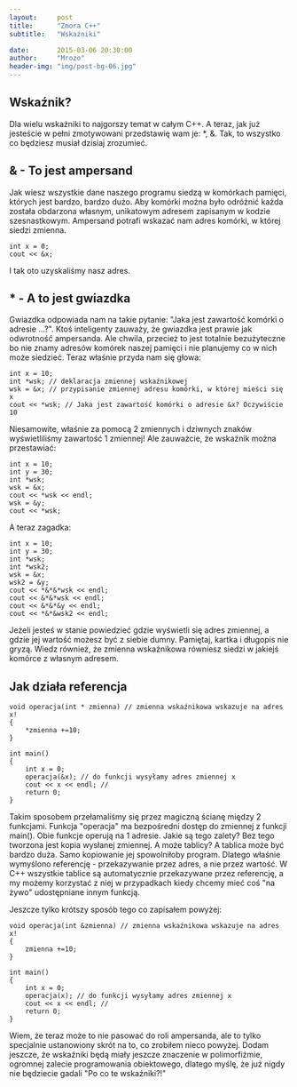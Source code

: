 ```yaml
---
layout:     post
title:      "Zmora C++"
subtitle:   "Wskaźniki"

date:       2015-03-06 20:30:00
author:     "Mrozo"
header-img: "img/post-bg-06.jpg"
---
```


<h2 class="section-heading toph">Wskaźnik?</h2>

<p class="midmar">Dla wielu wskaźniki to najgorszy temat w całym C++. A teraz, jak już jesteście w pełni zmotywowani przedstawię wam je: *, &. Tak, to wszystko co będziesz musiał dzisiaj zrozumieć.</p>

<h2 class="section-heading">& - To jest ampersand</h2>

<p class="midmar">Jak wiesz wszystkie dane naszego programu siedzą w komórkach pamięci, których jest bardzo, bardzo dużo. Aby komórki można było odróżnić każda została obdarzona własnym, unikatowym adresem zapisanym w kodzie szesnastkowym. Ampersand potrafi wskazać nam adres komórki, w której siedzi zmienna. </p>

<pre class="colorx"><code class="c++">int x = 0;
cout << &x;</code></pre>

<p>I tak oto uzyskaliśmy nasz adres.</p>

<h2 class="section-heading">* - A to jest gwiazdka</h2>

<p class="midmar">Gwiazdka odpowiada nam na takie pytanie: "Jaka jest zawartość komórki o adresie ...?". Ktoś inteligenty zauważy, że gwiazdka jest prawie jak odwrotność ampersanda. Ale chwila, przecież to jest totalnie bezużyteczne bo nie znamy adresów komórek naszej pamięci i nie planujemy co w nich może siedzieć. Teraz właśnie przyda nam się głowa:</p>

<pre class="colorx midmar"><code class="c++">int x = 10;
int *wsk; // deklaracja zmiennej wskaźnikowej
wsk = &x; // przypisanie zmiennej adresu komórki, w której mieści się x
cout << *wsk; // Jaka jest zawartość komórki o adresie &x? Oczywiście 10</code></pre>

<p class="midmar">Niesamowite, właśnie za pomocą 2 zmiennych i dziwnych znaków wyświetliliśmy zawartość 1 zmiennej! Ale zauważcie, że wskaźnik można przestawiać: </p>

<pre class="colorx midmar"><code class="c++">int x = 10;
int y = 30;
int *wsk;
wsk = &x;
cout << *wsk << endl;
wsk = &y;
cout << *wsk;</code></pre>

<p class="midmar">A teraz zagadka:</p>

<pre class="colorx midmar"><code class="c++">int x = 10;
int y = 30;
int *wsk;
int *wsk2;
wsk = &x;
wsk2 = &y;
cout << *&*&*wsk << endl;
cout << &*&*wsk << endl;
cout << &*&*&y << endl;
cout << *&*&wsk2 << endl;</code></pre>

<p>Jeżeli jesteś w stanie powiedzieć gdzie wyświetli się adres zmiennej, a gdzie jej wartość możesz być z siebie dumny. Pamiętaj, kartka i długopis nie gryzą. Wiedz również, że zmienna wskaźnikowa równiesz siedzi w jakiejś komórce z własnym adresem.</p>

<h2 class="section-heading">Jak działa referencja</h2>

<pre class="colorx midmar"><code class="c++">void operacja(int * zmienna) // zmienna wskaźnikowa wskazuje na adres x!
{
    *zmienna +=10;
}

int main()
{
    int x = 0;
    operacja(&x); // do funkcji wysyłamy adres zmiennej x
    cout << x << endl; //
    return 0;
}
</code></pre>

<p class="lowmar">Takim sposobem przełamaliśmy się przez magiczną ścianę między 2 funkcjami. Funkcja "operacja" ma bezpośredni dostęp do zmiennej z funkcji main(). Obie funkcje operują na 1 adresie. Jakie są tego zalety? Bez tego tworzona jest kopia wysłanej zmiennej. A może tablicy? A tablica może być bardzo duża. Samo kopiowanie jej spowolniłoby program. Dlatego właśnie wymyślono referencję - przekazywanie przez adres, a nie przez wartość. W C++ wszystkie tablice są automatycznie przekazywane przez referencję, a my możemy korzystać z niej w przypadkach kiedy chcemy mieć coś "na żywo" udostępniane innym funkcją.</p>

<p class="midmar">Jeszcze tylko krótszy sposób tego co zapisałem powyżej:</p>

<pre class="colorx midmar"><code class="c++">void operacja(int &zmienna) // zmienna wskaźnikowa wskazuje na adres x!
{
    zmienna +=10;
}

int main()
{
    int x = 0;
    operacja(x); // do funkcji wysyłamy adres zmiennej x
    cout << x << endl; //
    return 0;
}
</code></pre>

<p>Wiem, że teraz może to nie pasować do roli ampersanda, ale to tylko specjalnie ustanowiony skrót na to, co zrobiłem nieco powyżej. Dodam jeszcze, że wskaźniki będą miały jeszcze znaczenie w polimorfiźmie, ogromnej zalecie programowania obiektowego, dlatego myślę, że już nigdy nie będziecie gadali "Po co te wskaźniki?!"</p>
